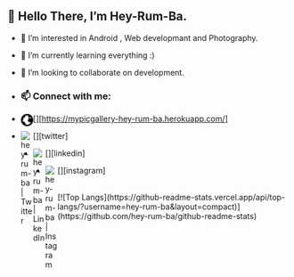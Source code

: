 ## 👋 Hello There, I’m Hey-Rum-Ba.
- 👀 I’m interested in Android , Web developmant and Photography.
- 🌱 I’m currently learning everything :)
- 💞️ I’m looking to collaborate on development.

- ### 📫 Connect with me:

- [<img align="left" alt="Mypicgallery.com" width="22px" src="https://raw.githubusercontent.com/iconic/open-iconic/master/svg/globe.svg" />][https://mypicgallery-hey-rum-ba.herokuapp.com/]
- [<img align="left" alt="hey-rum-ba | Twitter" width="22px" src="https://cdn.jsdelivr.net/npm/simple-icons@v3/icons/twitter.svg" />][twitter]
- [<img align="left" alt="hey-rum-ba | LinkedIn" width="22px" src="https://cdn.jsdelivr.net/npm/simple-icons@v3/icons/linkedin.svg" />][linkedin]
- [<img align="left" alt="hey-rum-ba | Instagram" width="22px" src="https://cdn.jsdelivr.net/npm/simple-icons@v3/icons/instagram.svg" />][instagram]
<br /> 
[![Top Langs](https://github-readme-stats.vercel.app/api/top-langs/?username=hey-rum-ba&layout=compact)](https://github.com/hey-rum-ba/github-readme-stats)





